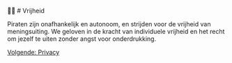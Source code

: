 🏴‍☠️ # Vrijheid

Piraten zijn onafhankelijk en autonoom, en strijden voor de vrijheid van meningsuiting. We geloven in de kracht van individuele vrijheid en het recht om jezelf te uiten zonder angst voor onderdrukking.

[Volgende: Privacy](Privacy.md)
